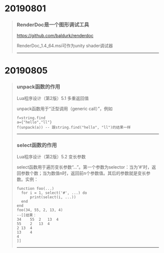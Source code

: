 # 20190801

> ### RenderDoc是一个图形调试工具
>
> https://github.com/baldurk/renderdoc
> 
> RenderDoc_1.4_64.msi可作为unity shader调试器
> 
> ----
>

# 20190805

> ### unpack函数的作用
>
> Lua程序设计（第2版）5.1 多重返回值
>
> unpack函数用于“泛型调用（generic call）”，例如
> ```
> f=string.find
> a={"hello","ll"}
> f(unpack(a)) -- 跟string.find("hello", "ll")的结果一样
> ```
> ----
>
> ### select函数的作用
>
> Lua程序设计（第2版）5.2 变长参数
>
> select函数用于遍历变长参数“...”。第一个参数为selector：当为'#'时，返回参数个数；当为数值n时，返回前n个参数值。其后的参数就是变长参数。实例：
> ```
> function foo(...)
> 	for i = 1, select('#', ...) do
> 		print(select(i, ...))
> 	end
> end
> foo(34, 55, 2, 13, 4)
> --[[结果：
> 34	55	2	13	4
> 55	2	13	4
> 2	13	4
> 13	4
> 4
> ]]
> ```
> ----
